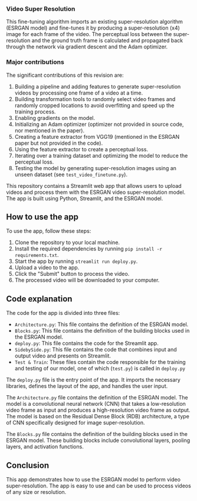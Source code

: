 ### Video Super Resolution

This fine-tuning algorithm imports an existing super-resolution algorithm (ESRGAN model) and fine-tunes it by producing a super-resolution (x4) image for each frame of the video. The perceptual loss between the super-resolution and the ground truth frame is calculated and propagated back through the network via gradient descent and the Adam optimizer.

### Major contributions

The significant contributions of this revision are:

1. Building a pipeline and adding features to generate super-resolution videos by processing one frame of a video at a time.
2. Building transformation tools to randomly select video frames and randomly cropped locations to avoid overfitting and speed up the training process.
3. Enabling gradients on the model.
4. Initializing an Adam optimizer (optimizer not provided in source code, nor mentioned in the paper).
5. Creating a feature extractor from VGG19 (mentioned in the ESRGAN paper but not provided in the code).
6. Using the feature extractor to create a perceptual loss.
7. Iterating over a training dataset and optimizing the model to reduce the perceptual loss.
8. Testing the model by generating super-resolution images using an unseen dataset (see `test_video_finetune.py`).


This repository contains a Streamlit web app that allows users to upload videos and process them with the ESRGAN video super-resolution model. The app is built using Python, Streamlit, and the ESRGAN model.

## How to use the app

To use the app, follow these steps:

1. Clone the repository to your local machine.
2. Install the required dependencies by running `pip install -r requirements.txt`.
3. Start the app by running `streamlit run deploy.py`.
4. Upload a video to the app.
5. Click the "Submit" button to process the video.
6. The processed video will be downloaded to your computer.

## Code explanation

The code for the app is divided into three files:

* `Architecture.py`: This file contains the definition of the ESRGAN model.
* `Blocks.py`: This file contains the definition of the building blocks used in the ESRGAN model.
* `deploy.py`: This file contains the code for the Streamlit app.
* `SidebySide.py`: This file contains the code that combines input and output video and presents on Streamlit.
* `Test & Train`: These files contain the code responsible for the training and testing of our model, one of which (`test.py`) is called in `deploy.py`

The `deploy.py` file is the entry point of the app. It imports the necessary libraries, defines the layout of the app, and handles the user input.

The `Architecture.py` file contains the definition of the ESRGAN model. The model is a convolutional neural network (CNN) that takes a low-resolution video frame as input and produces a high-resolution video frame as output. The model is based on the Residual Dense Block (RDB) architecture, a type of CNN specifically designed for image super-resolution.

The `Blocks.py` file contains the definition of the building blocks used in the ESRGAN model. These building blocks include convolutional layers, pooling layers, and activation functions.

## Conclusion

This app demonstrates how to use the ESRGAN model to perform video super-resolution. The app is easy to use and can be used to process videos of any size or resolution.
